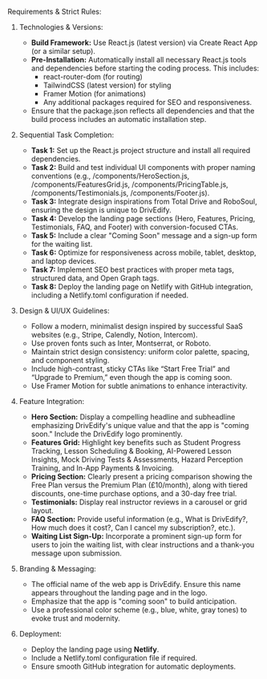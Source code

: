 Requirements & Strict Rules:

1. Technologies & Versions:
   - **Build Framework:** Use React.js (latest version) via Create React App (or a similar setup).
   - **Pre-Installation:** Automatically install all necessary React.js tools and dependencies before starting the coding process. This includes:
      - react-router-dom (for routing)
      - TailwindCSS (latest version) for styling
      - Framer Motion (for animations)
      - Any additional packages required for SEO and responsiveness.
   - Ensure that the package.json reflects all dependencies and that the build process includes an automatic installation step.

2. Sequential Task Completion:
   - **Task 1:** Set up the React.js project structure and install all required dependencies.
   - **Task 2:** Build and test individual UI components with proper naming conventions (e.g., /components/HeroSection.js, /components/FeaturesGrid.js, /components/PricingTable.js, /components/Testimonials.js, /components/Footer.js).
   - **Task 3:** Integrate design inspirations from Total Drive and RoboSoul, ensuring the design is unique to DrivEdify.
   - **Task 4:** Develop the landing page sections (Hero, Features, Pricing, Testimonials, FAQ, and Footer) with conversion-focused CTAs.
   - **Task 5:** Include a clear "Coming Soon" message and a sign-up form for the waiting list.
   - **Task 6:** Optimize for responsiveness across mobile, tablet, desktop, and laptop devices.
   - **Task 7:** Implement SEO best practices with proper meta tags, structured data, and Open Graph tags.
   - **Task 8:** Deploy the landing page on Netlify with GitHub integration, including a Netlify.toml configuration if needed.

3. Design & UI/UX Guidelines:
   - Follow a modern, minimalist design inspired by successful SaaS websites (e.g., Stripe, Calendly, Notion, Intercom).
   - Use proven fonts such as Inter, Montserrat, or Roboto.
   - Maintain strict design consistency: uniform color palette, spacing, and component styling.
   - Include high-contrast, sticky CTAs like “Start Free Trial” and “Upgrade to Premium,” even though the app is coming soon.
   - Use Framer Motion for subtle animations to enhance interactivity.

4. Feature Integration:
   - **Hero Section:** Display a compelling headline and subheadline emphasizing DrivEdify's unique value and that the app is "coming soon." Include the DrivEdify logo prominently.
   - **Features Grid:** Highlight key benefits such as Student Progress Tracking, Lesson Scheduling & Booking, AI-Powered Lesson Insights, Mock Driving Tests & Assessments, Hazard Perception Training, and In-App Payments & Invoicing.
   - **Pricing Section:** Clearly present a pricing comparison showing the Free Plan versus the Premium Plan (£10/month), along with tiered discounts, one-time purchase options, and a 30-day free trial.
   - **Testimonials:** Display real instructor reviews in a carousel or grid layout.
   - **FAQ Section:** Provide useful information (e.g., What is DrivEdify?, How much does it cost?, Can I cancel my subscription?, etc.).
   - **Waiting List Sign-Up:** Incorporate a prominent sign-up form for users to join the waiting list, with clear instructions and a thank-you message upon submission.

5. Branding & Messaging:
   - The official name of the web app is DrivEdify. Ensure this name appears throughout the landing page and in the logo.
   - Emphasize that the app is "coming soon" to build anticipation.
   - Use a professional color scheme (e.g., blue, white, gray tones) to evoke trust and modernity.

6. Deployment:
   - Deploy the landing page using **Netlify**.  
   - Include a Netlify.toml configuration file if required.
   - Ensure smooth GitHub integration for automatic deployments.